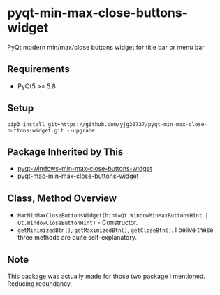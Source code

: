 # pyqt-min-max-close-buttons-widget
PyQt modern min/max/close buttons widget for title bar or menu bar

## Requirements
* PyQt5 >= 5.8

## Setup
```pip3 install git+https://github.com/yjg30737/pyqt-min-max-close-buttons-widget.git --upgrade```

## Package Inherited by This
* <a href="https://github.com/yjg30737/pyqt-windows-min-max-close-buttons-widget.git">pyqt-windows-min-max-close-buttons-widget</a>
* <a href="https://github.com/yjg30737/pyqt-mac-min-max-close-buttons-widget.git">pyqt-mac-min-max-close-buttons-widget</a>

## Class, Method Overview
* ```MacMinMaxCloseButtonsWidget(hint=Qt.WindowMinMaxButtonsHint | Qt.WindowCloseButtonHint)``` - Constructor.
* ```getMinimizedBtn()```, ```getMaximizedBtn()```, ```getCloseBtn()```. I belive these three methods are quite self-explanatory.

## Note
This package was actually made for those two package i mentioned. Reducing redundancy.
